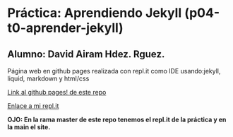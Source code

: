 # Práctica: Aprendiendo Jekyll (p04-t0-aprender-jekyll)

## Alumno: David Airam Hdez. Rguez.

Página web en github pages realizada con repl.it como IDE usando:jekyll, liquid, markdown y html/css

[Link al github pages! de este repo](https://ull-mfp-aet-2021.github.io/p04-t0-aprender-jekyll-davidairam/)

[Enlace a mi repl.it](https://repl.it/@DavidAiramAiram)

**OJO: En la rama master de este repo tenemos el repl.it de la práctica y en la main el site.**

